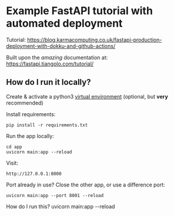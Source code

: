 # Example FastAPI tutorial with automated deployment

Tutorial: https://blog.karmacomputing.co.uk/fastapi-production-deployment-with-dokku-and-github-actions/

Built upon the *amazing* documentation at: https://fastapi.tiangolo.com/tutorial/

## How do I run it locally?

Create & activate a python3 [virtual environment](https://docs.python.org/3/tutorial/venv.html) (optional, but **very** recommended)

Install requirements:

```
pip install -r requirements.txt
```

Run the app locally:

```
cd app
uvicorn main:app --reload
```

Visit: 

```
http://127.0.0.1:8000
```

Port already in use? Close the other app, or use a difference port:

```
uvicorn main:app --port 8001 --reload 
```

How do I run this? 
uvicorn main:app --reload
